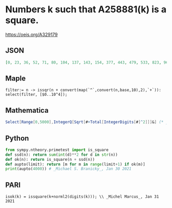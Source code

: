 # Numbers k such that A258881\(k\) is a square\.
https://oeis.org/A329179
## JSON
```JSON
[0, 23, 36, 52, 71, 80, 104, 137, 143, 154, 377, 443, 479, 533, 823, 963, 977, 1013, 1125, 1204, 1284, 1334, 1493, 1624, 1769, 1786, 1997, 2047, 2110, 2228, 2260, 2427, 2508, 2577, 2707, 2740, 3121, 3174, 3223, 3407, 3440, 3477, 3526, 3644, 3745, 3828, 3860, 4027, 4079, 4163, 4314, 4384, 4518]
```
## Maple
```Maple
filter:= n -> issqr(n + convert(map(`^`,convert(n,base,10),2),`+`)):
select(filter, [$0..10^4]);
```
## Mathematica
```Mathematica
Select[Range[0,5000],IntegerQ[Sqrt[#+Total[IntegerDigits[#]^2]]]&] (* _Harvey P. Dale_, Jan 01 2022 *)
```
## Python
```Python
from sympy.ntheory.primetest import is_square
def ssd(n): return sum(int(d)**2 for d in str(n))
def ok(n): return is_square(n + ssd(n))
def aupto(limit): return [m for m in range(limit+1) if ok(m)]
print(aupto(4000)) # _Michael S. Branicky_, Jan 30 2021
```
## PARI
```PARI
isok(k) = issquare(k+norml2(digits(k))); \\ _Michel Marcus_, Jan 31 2021
```
